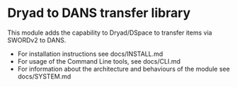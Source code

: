 # Dryad to DANS transfer library

This module adds the capability to Dryad/DSpace to transfer items via SWORDv2 to DANS.

* For installation instructions see docs/INSTALL.md
* For usage of the Command Line tools, see docs/CLI.md
* For information about the architecture and behaviours of the module see docs/SYSTEM.md
